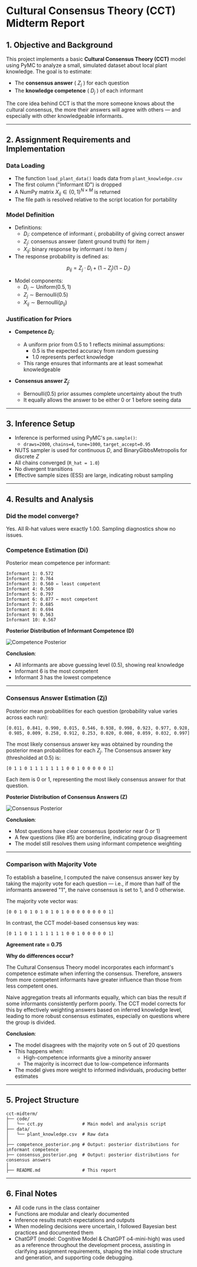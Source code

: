 # Cultural Consensus Theory (CCT) Midterm Report

## 1. Objective and Background

This project implements a basic **Cultural Consensus Theory (CCT)** model using PyMC to analyze a small, simulated dataset about local plant knowledge. The goal is to estimate:

- The **consensus answer** ( $Z_j$ ) for each question    
- The **knowledge competence** ( $D_j$ ) of each informant

The core idea behind CCT is that the more someone knows about the cultural consensus, the more their answers will agree with others — and especially with other knowledgeable informants.

---

## 2. Assignment Requirements and Implementation

### Data Loading

- The function `load_plant_data()` loads data from `plant_knowledge.csv`  
- The first column ("Informant ID") is dropped  
- A NumPy matrix $X_{ij} \in \{0,1\}^{N \times M}$ is returned  
- The file path is resolved relative to the script location for portability

### Model Definition

- Definitions:  
  - $D_i$: competence of informant $i$, probability of giving correct answer  
  - $Z_j$: consensus answer (latent ground truth) for item $j$  
  - $X_{ij}$: binary response by informant $i$ to item $j$  
- The response probability is defined as: 

<div align="center">

$p_{ij} = Z_j \cdot D_i + (1 - Z_j)(1 - D_i)$

</div>

- Model components:  
  - $D_i \sim \text{Uniform}(0.5, 1)$    
  - $Z_j \sim \text{Bernoulli}(0.5)$    
  - $X_{ij} \sim \text{Bernoulli}(p_{ij})$

### Justification for Priors

- **Competence $D_i$**:  
  - A uniform prior from 0.5 to 1 reflects minimal assumptions:  
    - 0.5 is the expected accuracy from random guessing  
    - 1.0 represents perfect knowledge  
  - This range ensures that informants are at least somewhat knowledgeable

- **Consensus answer $Z_j$**:  
  - Bernoulli(0.5) prior assumes complete uncertainty about the truth  
  - It equally allows the answer to be either 0 or 1 before seeing data

---

## 3. Inference Setup

- Inference is performed using PyMC's `pm.sample()`:  
  - `draws=2000`, `chains=4`, `tune=1000`, `target_accept=0.95`  
- NUTS sampler is used for continuous $D$, and BinaryGibbsMetropolis for discrete $Z$  
- All chains converged (`R_hat = 1.0`)  
- No divergent transitions  
- Effective sample sizes (ESS) are large, indicating robust sampling

---

## 4. Results and Analysis

### Did the model converge?

Yes. All R-hat values were exactly 1.00. Sampling diagnostics show no issues.

### Competence Estimation (Di)

Posterior mean competence per informant:

```text
Informant 1: 0.572
Informant 2: 0.764
Informant 3: 0.560 ← least competent
Informant 4: 0.569
Informant 5: 0.797
Informant 6: 0.877 ← most competent
Informant 7: 0.685
Informant 8: 0.694
Informant 9: 0.563
Informant 10: 0.567
```

**Posterior Distribution of Informant Competence (D)**

![Competence Posterior](competence_posterior.png)

**Conclusion**:

* All informants are above guessing level (0.5), showing real knowledge
* Informant 6 is the most competent
* Informant 3 has the lowest competence

---

### Consensus Answer Estimation (Zj)

Posterior mean probabilities for each question (probability value varies across each run):

```text
[0.011, 0.841, 0.990, 0.015, 0.546, 0.938, 0.998, 0.923, 0.977, 0.928,
 0.985, 0.009, 0.258, 0.912, 0.253, 0.020, 0.008, 0.059, 0.032, 0.997]
```

The most likely consensus answer key was obtained by rounding the posterior mean probabilities for each $Z_j$. The Consensus answer key (thresholded at 0.5) is:

```text
[0 1 1 0 1 1 1 1 1 1 1 0 0 1 0 0 0 0 0 1]
```

Each item is 0 or 1, representing the most likely consensus answer for that question.

**Posterior Distribution of Consensus Answers (Z)**

![Consensus Posterior](consensus_posterior.png)

**Conclusion**:

* Most questions have clear consensus (posterior near 0 or 1)
* A few questions (like #5) are borderline, indicating group disagreement
* The model still resolves them using informant competence weighting

---

### Comparison with Majority Vote

To establish a baseline, I computed the naive consensus answer key by taking the majority vote for each question — i.e., if more than half of the informants answered "1", the naive consensus is set to 1, and 0 otherwise.

The majority vote vector was:

```text
[0 0 1 0 1 0 1 0 1 0 1 0 0 0 0 0 0 0 0 1]
```

In contrast, the CCT model-based consensus key was:

```text
[0 1 1 0 1 1 1 1 1 1 1 0 0 1 0 0 0 0 0 1]
```

**Agreement rate = 0.75**

**Why do differences occur?**

The Cultural Consensus Theory model incorporates each informant's competence estimate when inferring the consensus. Therefore, answers from more competent informants have greater influence than those from less competent ones.

Naive aggregation treats all informants equally, which can bias the result if some informants consistently perform poorly. The CCT model corrects for this by effectively weighting answers based on inferred knowledge level, leading to more robust consensus estimates, especially on questions where the group is divided.

**Conclusion**:

* The model disagrees with the majority vote on 5 out of 20 questions
* This happens when:
  * High-competence informants give a minority answer
  * The majority is incorrect due to low-competence informants
* The model gives more weight to informed individuals, producing better estimates

---


## 5. Project Structure

```text
cct-midterm/
├── code/
│   └── cct.py               # Main model and analysis script
├── data/
│   └── plant_knowledge.csv  # Raw data
│
├── competence_posterior.png # Output: posterior distributions for informant competence
├── consensus_posterior.png  # Output: posterior distributions for consensus answers
│
├── README.md                # This report
```

---

## 6. Final Notes

* All code runs in the class container
* Functions are modular and clearly documented
* Inference results match expectations and outputs
* When modeling decisions were uncertain, I followed Bayesian best practices and documented them
* ChatGPT (model: Cognitive Model & ChatGPT o4-mini-high) was used as a reference throughout the development process, assisting in clarifying assignment requirements, shaping the initial code structure and generation, and supporting code debugging.